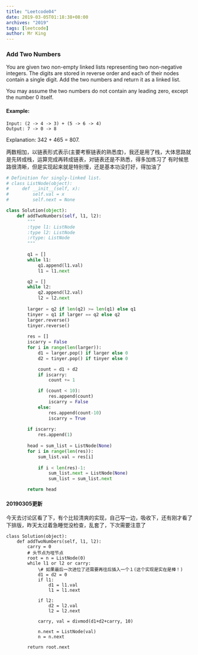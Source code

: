 ```yaml
---
title: "Leetcode04"
date: 2019-03-05T01:18:38+08:00
archives: "2019"
tags: [leetcode]
author: Mr King
---
```


### Add Two Numbers

You are given two non-empty linked lists representing two non-negative integers. The digits are stored in reverse order and each of their nodes contain a single digit. Add the two numbers and return it as a linked list.

You may assume the two numbers do not contain any leading zero, except the number 0 itself.

#### Example:

```
Input: (2 -> 4 -> 3) + (5 -> 6 -> 4)
Output: 7 -> 0 -> 8
```

Explanation: 342 + 465 = 807.


两数相加，以链表形式表示(主要考察链表的熟悉度)，我还是用了栈，大体思路就是先转成栈，运算完成再转成链表，对链表还是不熟悉，得多加练习了
有时候思路很清晰，但是实现起来就是特别慢，还是基本功没打好，得加油了

```python
# Definition for singly-linked list.
# class ListNode(object):
#     def __init__(self, x):
#         self.val = x
#         self.next = None

class Solution(object):
    def addTwoNumbers(self, l1, l2):
        """
        :type l1: ListNode
        :type l2: ListNode
        :rtype: ListNode
        """
        
        q1 = []
        while l1:
            q1.append(l1.val)
            l1 = l1.next

        q2 = []
        while l2:
            q2.append(l2.val)
            l2 = l2.next
        
        larger = q2 if len(q2) >= len(q1) else q1
        tinyer = q1 if larger == q2 else q2
        larger.reverse()
        tinyer.reverse()
        
        res = []
        iscarry = False
        for i in range(len(larger)):
            d1 = larger.pop() if larger else 0
            d2 = tinyer.pop() if tinyer else 0

            count = d1 + d2
            if iscarry:
                count += 1

            if (count < 10):
                res.append(count)
                iscarry = False
            else:
                res.append(count-10)
                iscarry = True
        
        if iscarry:
            res.append(1)
        
        head = sum_list = ListNode(None)
        for i in range(len(res)):
            sum_list.val = res[i]
            
            if i < len(res)-1:
                sum_list.next = ListNode(None)
                sum_list = sum_list.next

        return head
```
#### 20190305更新
今天去讨论区看了下，有个比较清爽的实现，自己写一边，吸收下，还有刚才看了下排版，昨天太过着急睡觉没检查，乱套了，下次需要注意了
```
class Solution(object):
    def addTwoNumbers(self, l1, l2):
        carry = 0
        # 头节点为哑节点
        root = n = ListNode(0)
        while l1 or l2 or carry:
            \# 如果最后一次进位了还需要再往后插入一个１(这个实现是实在是棒！)
            d1 = d2 = 0
            if l1:
                d1 = l1.val
                l1 = l1.next
            
            if l2:
                d2 = l2.val
                l2 = l2.next
                
            carry, val = divmod(d1+d2+carry, 10)
            
            n.next = ListNode(val)
            n = n.next
            
        return root.next

```